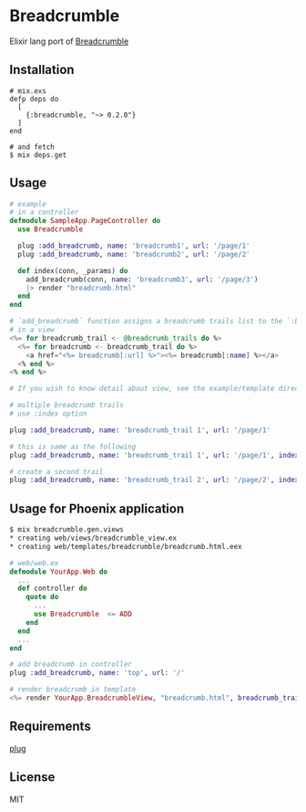# Breadcrumble

Elixir lang port of [Breadcrumble](https://github.com/ma2gedev/breadcrumble)

## Installation

```
# mix.exs
defp deps do
  [
    {:breadcrumble, "~> 0.2.0"}
  ]
end

# and fetch
$ mix deps.get
```

## Usage

```elixir
# example
# in a controller
defmodule SampleApp.PageController do
  use Breadcrumble

  plug :add_breadcrumb, name: 'breadcrumb1', url: '/page/1'
  plug :add_breadcrumb, name: 'breadcrumb2', url: '/page/2'

  def index(conn, _params) do
    add_breadcrumb(conn, name: 'breadcrumb3', url: '/page/3')
    |> render "breadcrumb.html"
  end
end

# `add_breadcrumb` function assigns a breadcrumb trails list to the `:breadcrumb_trails` key in the connection
# in a view
<%= for breadcrumb_trail <- @breadcrumb_trails do %>
  <%= for breadcrumb <- breadcrumb_trail do %>
    <a href="<%= breadcrumb[:url] %>"><%= breadcrumb[:name] %></a>
  <% end %>
<% end %>

# If you wish to know detail about view, see the example/template directory
```

```elixir
# multiple breadcrumb trails
# use :index option

plug :add_breadcrumb, name: 'breadcrumb_trail 1', url: '/page/1'

# this is same as the following
plug :add_breadcrumb, name: 'breadcrumb_trail 1', url: '/page/1', index: 1

# create a second trail
plug :add_breadcrumb, name: 'breadcrumb_trail 2', url: '/page/2', index: 2
```

## Usage for Phoenix application

```bash
$ mix breadcrumble.gen.views
* creating web/views/breadcrumble_view.ex
* creating web/templates/breadcrumble/breadcrumb.html.eex
```

```elixir
# web/web.ex
defmodule YourApp.Web do
  ...
  def controller do
    quote do
      ...
      use Breadcrumble  <= ADD
    end
  end
  ...
end

# add breadcrumb in controller
plug :add_breadcrumb, name: 'top', url: '/'

# render breadcrumb in template
<%= render YourApp.BreadcrumbleView, "breadcrumb.html", breadcrumb_trails: @breadcrumb_trails %>
```

## Requirements

[plug](https://github.com/elixir-lang/plug)

## License

MIT

